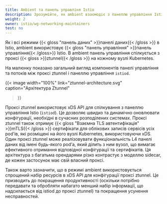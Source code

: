```yaml
---
title: Ambient та панель управліня Istio
description: Зрозумійте, як ambient взаємодіє з панеллю управління Istio.
weight: 2
owner: istio/wg-networking-maintainers
test: no
---
```


Як і всі режими {{< gloss "панель даних" >}}панелі даних{{< /gloss >}} в Istio, ambient використовує {{< gloss "панель управління" >}}панель управління{{< /gloss>}} Istio. В ambient панель управління спілкується з проксі {{< gloss >}}ztunnel{{< /gloss >}} на кожному вузлі Kubernetes.

На малюнку показано загальний вигляд компонентів панелі управління та потоків між проксі ztunnel і панеллю управління `istiod`.

{{< image width="100%"
link="ztunnel-architecture.svg"
caption="Архітектура Ztunnel"
>}}

Проксі ztunnel використовує xDS API для спілкування з панеллю управління Istio (`istiod`). Це дозволяє швидко та динамічно оновлювати конфігурації, необхідні в сучасних розподілених системах. Проксі ztunnel також отримує {{< gloss "Взаємна TLS автентифікація" >}}mTLS{{< /gloss >}} сертифікати для облікових записів сервісів усіх podʼів, які розміщені на його вузлі Kubernetes, використовуючи xDS. Один проксі ztunnel може реалізовувати функціональність L4 панелі даних від імені будь-якого podʼа, який ділить з ним вузол, що вимагає ефективного отримання відповідної конфігурації та сертифікатів. Ця архітектура з багатьма орендарями різко контрастує з моделлю sidecar, де кожен застосунок має свій власний проксі.

Також варто зазначити, що в режимі ambient використовується спрощений набір ресурсів в xDS API для конфігурації проксі ztunnel. Це призводить до покращення продуктивності (оскільки потрібно передавати та обробляти набагато менший набір інформації, що надсилається від istiod до проксі ztunnel) та покращення усунення несправностей.
